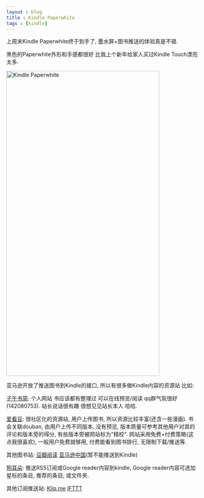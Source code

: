 ```yaml
---
layout : blog
title : Kindle Paperwhite
tags : [kindle]
---
```


上周末Kindle Paperwhite终于到手了, 墨水屏+图书推送的体验真是不错.

黑色的Paperwhite外形和手感都很好 比我上个新年给家人买过Kindle Touch漂亮太多.

<img width="400" height="800" alt="Kindle Paperwhite" title="Kindle Paperwhite" src="{{site.baseurl}}/img/kindle_paperwhite.jpg" />

亚马逊开放了推送图书到Kindle的接口, 所以有很多做Kindle内容的资源站 比如:

[子午书简](http://book.zi5.me/ "子午书简"):
个人网站 书应该都有整理过 可以在线预览/阅读 qq群气氛很好(142080753). 站长说话很有趣 很想见见站长本人 哈哈.

[爱看豆](http://ikandou.com "爱看豆"):
很社区化的资源站, 用户上传图书, 所以资源比较丰富(还含一些漫画). 书会关联douban, 由用户上传不同版本, 没有预览, 版本质量可参考其他用户对其的评论和版本旁的得分, 有些版本旁被网站标为"精校".
网站采用免费+付费策略(这点我很喜欢), 一般用户免费就够用, 付费能看到图书排行, 无限制下载/推送等.

其他图书站: [豆瓣阅读](http://read.douban.com/ "豆瓣阅读") [亚马逊中国](http://www.amazon.cn/Kindle%E7%94%B5%E5%AD%90%E4%B9%A6/b/ref=nav_swm_xmastobuy?ie=UTF8&node=116169071&pf_rd_p=66975072&pf_rd_s=nav-sitewide-msg&pf_rd_t=4201&pf_rd_i=navbar-4201&pf_rd_m=A1AJ19PSB66TGU&pf_rd_r=1XM7SQPMS3NDXTX75SKQ "亚马逊中国")(暂不能推送到Kindle)

[狗耳朵](http://www.mydogear.com/ "狗耳朵"):
推送RSS订阅或Google reader内容到kindle, Google reader内容可选加星标的条目, 推荐的条目, 或文件夹.

其他订阅推送站: [Klip.me](http://www.klip.me "Klip.me") [IFTTT](http://www.douban.com/group/topic/34867704/ "IFTTT")
